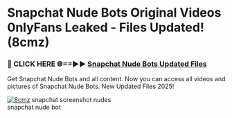 # Snapchat Nude Bots Original Videos 0nlyFans Leaked - Files Updated! (8cmz)

<h3>🔴 CLICK HERE 🌐==►► <a href="https://tinyurl.com/4mcuefdz" rel="nofollow">Snapchat Nude Bots Updated Files</a></h3>

Get Snapchat Nude Bots and all content. Now you can access all videos and pictures of Snapchat Nude Bots. New Updated Files 2025!

[![8cmz](https://i.imgur.com/StAQSOY.gif)](https://tinyurl.com/4mcuefdz)
snapchat screenshot nudes<br>
snapchat nude bot